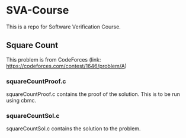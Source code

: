 # SVA-Course
This is a repo for Software Verification Course. 

## Square Count
This problem is from CodeForces (link: https://codeforces.com/contest/1646/problem/A)

### squareCountProof.c
squareCountProof.c contains the proof of the solution. This is to be run using cbmc.

### squareCountSol.c
squareCountSol.c contains the solution to the problem.

